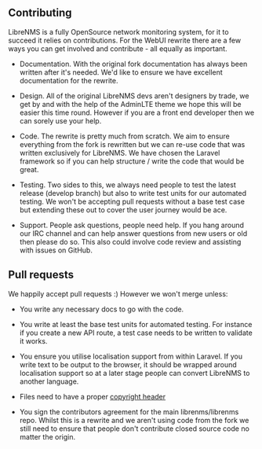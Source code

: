 Contributing
------------

LibreNMS is a fully OpenSource network monitoring system, for it to succeed it relies on contributions. For the WebUI rewrite there are a few ways you can get involved and contribute - all equally as important.

 - Documentation. With the original fork documentation has always been written after it's needed. We'd like to ensure we have excellent documentation for the rewrite.

 - Design. All of the original LibreNMS devs aren't designers by trade, we get by and with the help of the AdminLTE theme we hope this will be easier this time round. However if you are a front end developer then we can sorely use your help.

 - Code. The rewrite is pretty much from scratch. We aim to ensure everything from the fork is rewritten but we can re-use code that was written exclusively for LibreNMS. We have chosen the Laravel framework so if you can help structure / write the code that would be great.

 - Testing. Two sides to this, we always need people to test the latest release (develop branch) but also to write test units for our automated testing. We won't be accepting pull requests without a base test case but extending these out to cover the user journey would be ace.

 - Support. People ask questions, people need help. If you hang around our IRC channel and can help answer questions from new users or old then please do so. This also could involve code review and assisting with issues on GitHub.


Pull requests
-------------

We happily accept pull requests :) However we won't merge unless:

 - You write any necessary docs to go with the code.

 - You write at least the base test units for automated testing. For instance if you create a new API route, a test case needs to be written to validate it works.

 - You ensure you utilise localisation support from within Laravel. If you write text to be output to the browser, it should be wrapped around localisation support so at a later stage people can convert LibreNMS to another language.

 - Files need to have a proper [copyright header](https://github.com/librenms/librenmsv2/blob/develop/docs/Developing/File-Header.md)

 - You sign the contributors agreement for the main librenms/librenms repo. Whilst this is a rewrite and we aren't using code from the fork we still need to ensure that people don't contribute closed source code no matter the origin.
